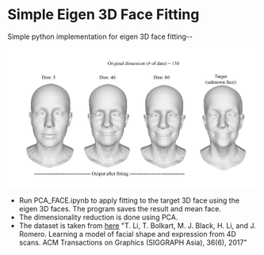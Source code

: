 # Simple Eigen 3D Face Fitting
Simple python implementation for eigen 3D face fitting--

![](outputs.png)
- Run PCA_FACE.ipynb to apply fitting to the target 3D face using the eigen 3D faces. The program saves the result and mean face.
- The dimensionality reduction is done using PCA.
- The dataset is taken from [here](http://flame.is.tue.mpg.de/)
"T. Li, T. Bolkart, M. J. Black, H. Li, and J. Romero. Learning
a model of facial shape and expression from 4D scans. ACM
Transactions on Graphics (SIGGRAPH Asia), 36(6), 2017"
